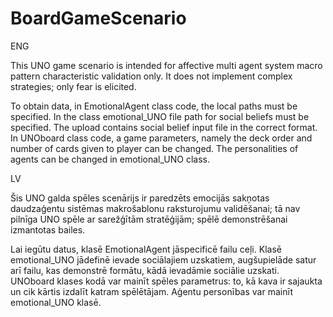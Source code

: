 # BoardGameScenario
ENG

This UNO game scenario is intended for affective multi agent system macro pattern characteristic validation only. It does not implement complex strategies; only fear is elicited.

To obtain data, in EmotionalAgent class code, the local paths must be specified.
In the class emotional_UNO file path for social beliefs must be specified. The upload contains social belief input file in the correct format.
In UNOboard class code, a game parameters, namely the deck order and number of cards given to player can be changed.
The personalities of agents can be changed in emotional_UNO class.

LV

Šis UNO galda spēles scenārijs ir paredzēts emocijās sakņotas daudzaģentu sistēmas makrošablonu raksturojumu validēšanai; tā nav pilnīga UNO spēle ar sarežģītām stratēģijām; spēlē demonstrēšanai izmantotas bailes.

Lai iegūtu datus, klasē EmotionalAgent jāspecificē failu ceļi.
Klasē emotional_UNO jādefinē ievade sociālajiem uzskatiem, augšupielāde satur arī failu, kas demonstrē formātu, kādā ievadāmie sociālie uzskati.
UNOboard klases kodā var mainīt spēles parametrus: to, kā kava ir sajaukta un cik kārtis izdalīt katram spēlētājam.
Aģentu personības var mainīt emotional_UNO klasē.
